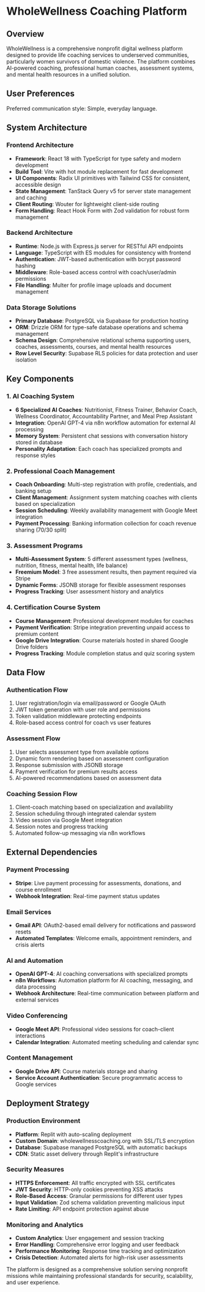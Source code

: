 # WholeWellness Coaching Platform

## Overview
WholeWellness is a comprehensive nonprofit digital wellness platform designed to provide life coaching services to underserved communities, particularly women survivors of domestic violence. The platform combines AI-powered coaching, professional human coaches, assessment systems, and mental health resources in a unified solution.

## User Preferences
Preferred communication style: Simple, everyday language.

## System Architecture

### Frontend Architecture
- **Framework**: React 18 with TypeScript for type safety and modern development
- **Build Tool**: Vite with hot module replacement for fast development
- **UI Components**: Radix UI primitives with Tailwind CSS for consistent, accessible design
- **State Management**: TanStack Query v5 for server state management and caching
- **Client Routing**: Wouter for lightweight client-side routing
- **Form Handling**: React Hook Form with Zod validation for robust form management

### Backend Architecture
- **Runtime**: Node.js with Express.js server for RESTful API endpoints
- **Language**: TypeScript with ES modules for consistency with frontend
- **Authentication**: JWT-based authentication with bcrypt password hashing
- **Middleware**: Role-based access control with coach/user/admin permissions
- **File Handling**: Multer for profile image uploads and document management

### Data Storage Solutions
- **Primary Database**: PostgreSQL via Supabase for production hosting
- **ORM**: Drizzle ORM for type-safe database operations and schema management
- **Schema Design**: Comprehensive relational schema supporting users, coaches, assessments, courses, and mental health resources
- **Row Level Security**: Supabase RLS policies for data protection and user isolation

## Key Components

### 1. AI Coaching System
- **6 Specialized AI Coaches**: Nutritionist, Fitness Trainer, Behavior Coach, Wellness Coordinator, Accountability Partner, and Meal Prep Assistant
- **Integration**: OpenAI GPT-4 via n8n workflow automation for external AI processing
- **Memory System**: Persistent chat sessions with conversation history stored in database
- **Personality Adaptation**: Each coach has specialized prompts and response styles

### 2. Professional Coach Management
- **Coach Onboarding**: Multi-step registration with profile, credentials, and banking setup
- **Client Management**: Assignment system matching coaches with clients based on specialization
- **Session Scheduling**: Weekly availability management with Google Meet integration
- **Payment Processing**: Banking information collection for coach revenue sharing (70/30 split)

### 3. Assessment Programs
- **Multi-Assessment System**: 5 different assessment types (wellness, nutrition, fitness, mental health, life balance)
- **Freemium Model**: 3 free assessment results, then payment required via Stripe
- **Dynamic Forms**: JSONB storage for flexible assessment responses
- **Progress Tracking**: User assessment history and analytics

### 4. Certification Course System
- **Course Management**: Professional development modules for coaches
- **Payment Verification**: Stripe integration preventing unpaid access to premium content
- **Google Drive Integration**: Course materials hosted in shared Google Drive folders
- **Progress Tracking**: Module completion status and quiz scoring system

## Data Flow

### Authentication Flow
1. User registration/login via email/password or Google OAuth
2. JWT token generation with user role and permissions
3. Token validation middleware protecting endpoints
4. Role-based access control for coach vs user features

### Assessment Flow
1. User selects assessment type from available options
2. Dynamic form rendering based on assessment configuration
3. Response submission with JSONB storage
4. Payment verification for premium results access
5. AI-powered recommendations based on assessment data

### Coaching Session Flow
1. Client-coach matching based on specialization and availability
2. Session scheduling through integrated calendar system
3. Video session via Google Meet integration
4. Session notes and progress tracking
5. Automated follow-up messaging via n8n workflows

## External Dependencies

### Payment Processing
- **Stripe**: Live payment processing for assessments, donations, and course enrollment
- **Webhook Integration**: Real-time payment status updates

### Email Services
- **Gmail API**: OAuth2-based email delivery for notifications and password resets
- **Automated Templates**: Welcome emails, appointment reminders, and crisis alerts

### AI and Automation
- **OpenAI GPT-4**: AI coaching conversations with specialized prompts
- **n8n Workflows**: Automation platform for AI coaching, messaging, and data processing
- **Webhook Architecture**: Real-time communication between platform and external services

### Video Conferencing
- **Google Meet API**: Professional video sessions for coach-client interactions
- **Calendar Integration**: Automated meeting scheduling and calendar sync

### Content Management
- **Google Drive API**: Course materials storage and sharing
- **Service Account Authentication**: Secure programmatic access to Google services

## Deployment Strategy

### Production Environment
- **Platform**: Replit with auto-scaling deployment
- **Custom Domain**: wholewellnesscoaching.org with SSL/TLS encryption
- **Database**: Supabase managed PostgreSQL with automatic backups
- **CDN**: Static asset delivery through Replit's infrastructure

### Security Measures
- **HTTPS Enforcement**: All traffic encrypted with SSL certificates
- **JWT Security**: HTTP-only cookies preventing XSS attacks
- **Role-Based Access**: Granular permissions for different user types
- **Input Validation**: Zod schema validation preventing malicious input
- **Rate Limiting**: API endpoint protection against abuse

### Monitoring and Analytics
- **Custom Analytics**: User engagement and session tracking
- **Error Handling**: Comprehensive error logging and user feedback
- **Performance Monitoring**: Response time tracking and optimization
- **Crisis Detection**: Automated alerts for high-risk user assessments

The platform is designed as a comprehensive solution serving nonprofit missions while maintaining professional standards for security, scalability, and user experience.